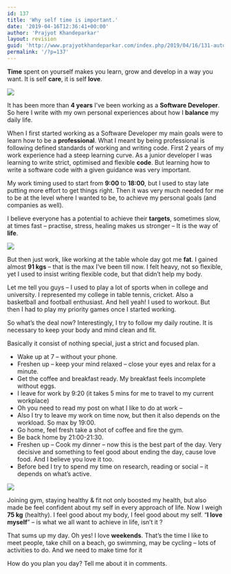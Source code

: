```yaml
---
id: 137
title: 'Why self time is important.'
date: '2019-04-16T12:36:41+00:00'
author: 'Prajyot Khandeparkar'
layout: revision
guid: 'http://www.prajyotkhandeparkar.com/index.php/2019/04/16/131-autosave-v1/'
permalink: '/?p=137'
---
```


<span style="font-weight: 400;">**Time** spent on yourself makes you learn, grow and develop in a way you want. It is self **care**, it is self **love**. </span>

![](https://www.prajyotkhandeparkar.com/wp-content/uploads/2019/04/karate-2578819_640.jpg)

<span style="font-weight: 400;">It has been more than **4 years** I’ve been working as a **Software Developer**. So here I write with my own personal experiences about how I **balance** my daily life.</span>

<span style="font-weight: 400;">When I first started working as a Software Developer my main goals were to learn how to be a **professional**. What I meant by being professional is following defined standards of working and writing code. First 2 years of my work experience had a steep learning curve. As a junior developer I was learning to write strict, optimised and flexible **code**. But learning how to write a software code with a given guidance was very important. </span>

<span style="font-weight: 400;">My work timing used to start from **9:00** to **18:00**, but I used to stay late putting more effort to get things right. Then it was very much needed for me to be at the level where I wanted to be, to achieve my personal goals (and companies as well).</span>

<span style="font-weight: 400;">I believe everyone has a potential to achieve their **targets**, sometimes slow, at times fast – practise, stress, healing makes us stronger – It is the way of **life**. </span>

![](https://www.prajyotkhandeparkar.com/wp-content/uploads/2019/04/cat-1351612_640.jpg)

<span style="font-weight: 400;">But then just work, like working at the table whole day got me **fat**. I gained almost **91 kgs** – that is the max I’ve been till now. I felt heavy, not so flexible, yet I used to insist writing flexible code, but that didn’t help my body. </span>

<span style="font-weight: 400;">Let me tell you guys – I used to play a lot of sports when in college and university. I represented my college in table tennis, cricket. Also a basketball and football enthusiast. And hell yeah! I used to workout. But then I had to play my priority games once I started working.</span>

<span style="font-weight: 400;">So what’s the deal now? Interestingly, I try to follow my daily routine. It is necessary to keep your body and mind clean and fit.</span>

<span style="font-weight: 400;">Basically it consist of nothing special, just a strict and focused plan. </span>

- <span style="font-weight: 400;">Wake up at 7 – without your phone.</span>
- <span style="font-weight: 400;">Freshen up – keep your mind relaxed – close your eyes and relax for a minute. </span>
- <span style="font-weight: 400;">Get the coffee and breakfast ready. My breakfast feels incomplete without eggs. </span>
- <span style="font-weight: 400;">I leave for work by 9:20 (it takes 5 mins for me to travel to my current workplace)</span>
- <span style="font-weight: 400;">Oh you need to read my post on what I like to do at work – </span>
- <span style="font-weight: 400;">Also I try to leave my work on time now, but then it also depends on the workload. So max by 19:00.</span>
- <span style="font-weight: 400;">Go home, feel fresh take a shot of coffee and fire the gym.</span>
- <span style="font-weight: 400;">Be back home by 21:00-21:30. </span>
- <span style="font-weight: 400;">Freshen up – Cook my dinner – now this is the best part of the day. Very decisive and something to feel good about ending the day, cause love food. And I believe you love it too.</span>
- <span style="font-weight: 400;">Before bed I try to spend my time on research, reading or social – it depends on what’s active.</span>

![](https://www.prajyotkhandeparkar.com/wp-content/uploads/2019/04/board-953152_640.jpg)

Joining gym, staying healthy &amp; fit not only boosted my health, but also made be feel confident about my self in every approach of life. Now I weigh **75 kg** (healthy). I feel good about my body, I feel good about my self. “**I love myself**” – is what we all want to achieve in life, isn’t it ?

<span style="font-weight: 400;">That sums up my day. Oh yes! I love **weekends**. That’s the time I like to meet people, take chill on a beach, go swimming, may be cycling – lots of activities to do. And we need to make time for it</span>

<span style="font-weight: 400;">How do you plan you day? Tell me about it in comments.</span>